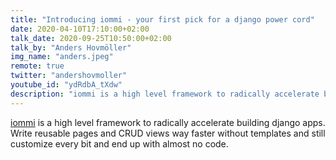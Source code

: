 ```yaml
---
title: "Introducing iommi - your first pick for a django power cord"
date: 2020-04-10T17:10:00+02:00
talk_date: 2020-09-25T10:50:00+02:00
talk_by: "Anders Hovmöller"
img_name: "anders.jpeg"
remote: true
twitter: "andershovmoller"
youtube_id: "ydRdbA_tXdw"
description: "iommi is a high level framework to radically accelerate building django apps. Write reusable pages and CRUD views way faster without templates and still customize every bit and end up with almost no code."
---
```


[iommi](http://iommi.rocks/) is a high level framework to radically accelerate building django apps. Write reusable pages and CRUD views way faster without templates and still customize every bit and end up with almost no code. 
